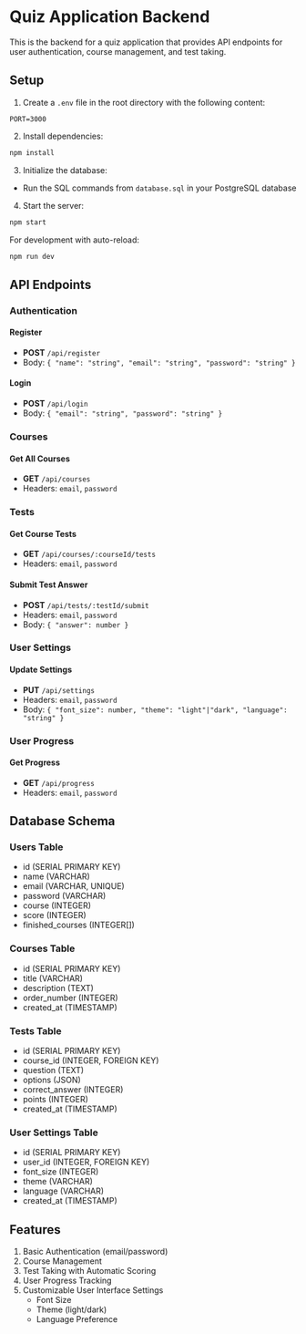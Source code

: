 # Quiz Application Backend

This is the backend for a quiz application that provides API endpoints for user authentication, course management, and test taking.

## Setup

1. Create a `.env` file in the root directory with the following content:
```
PORT=3000
```

2. Install dependencies:
```bash
npm install
```

3. Initialize the database:
- Run the SQL commands from `database.sql` in your PostgreSQL database

4. Start the server:
```bash
npm start
```

For development with auto-reload:
```bash
npm run dev
```

## API Endpoints

### Authentication

#### Register
- **POST** `/api/register`
- Body: `{ "name": "string", "email": "string", "password": "string" }`

#### Login
- **POST** `/api/login`
- Body: `{ "email": "string", "password": "string" }`

### Courses

#### Get All Courses
- **GET** `/api/courses`
- Headers: `email`, `password`

### Tests

#### Get Course Tests
- **GET** `/api/courses/:courseId/tests`
- Headers: `email`, `password`

#### Submit Test Answer
- **POST** `/api/tests/:testId/submit`
- Headers: `email`, `password`
- Body: `{ "answer": number }`

### User Settings

#### Update Settings
- **PUT** `/api/settings`
- Headers: `email`, `password`
- Body: `{ "font_size": number, "theme": "light"|"dark", "language": "string" }`

### User Progress

#### Get Progress
- **GET** `/api/progress`
- Headers: `email`, `password`

## Database Schema

### Users Table
- id (SERIAL PRIMARY KEY)
- name (VARCHAR)
- email (VARCHAR, UNIQUE)
- password (VARCHAR)
- course (INTEGER)
- score (INTEGER)
- finished_courses (INTEGER[])

### Courses Table
- id (SERIAL PRIMARY KEY)
- title (VARCHAR)
- description (TEXT)
- order_number (INTEGER)
- created_at (TIMESTAMP)

### Tests Table
- id (SERIAL PRIMARY KEY)
- course_id (INTEGER, FOREIGN KEY)
- question (TEXT)
- options (JSON)
- correct_answer (INTEGER)
- points (INTEGER)
- created_at (TIMESTAMP)

### User Settings Table
- id (SERIAL PRIMARY KEY)
- user_id (INTEGER, FOREIGN KEY)
- font_size (INTEGER)
- theme (VARCHAR)
- language (VARCHAR)
- created_at (TIMESTAMP)

## Features

1. Basic Authentication (email/password)
2. Course Management
3. Test Taking with Automatic Scoring
4. User Progress Tracking
5. Customizable User Interface Settings
   - Font Size
   - Theme (light/dark)
   - Language Preference 
